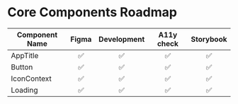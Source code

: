# Core Components Roadmap

| Component Name | Figma | Development | A11y check | Storybook |
| -------------- | :---: | :---------: | :--------: | :-------: |
| AppTitle       |  ✅   |     ✅      |     ✅     |    ✅     |
| Button         |  ✅   |     ✅      |     ✅     |    ✅     |
| IconContext    |  ✅   |     ✅      |     ✅     |    ✅     |
| Loading        |  ✅   |     ✅      |     ✅     |    ✅     |
